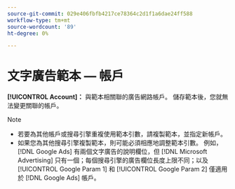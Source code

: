 ```yaml
---
source-git-commit: 029e406fbfb4217ce78364c2d1f1a6dae24ff588
workflow-type: tm+mt
source-wordcount: '89'
ht-degree: 0%

---
```

# 文字廣告範本 — 帳戶

**[!UICONTROL Account]：** 與範本相關聯的廣告網路帳戶。 儲存範本後，您就無法變更關聯的帳戶。

>[!NOTE]
>
>* 若要為其他帳戶或搜尋引擎重複使用範本引數，請複製範本，並指定新帳戶。
>* 如果您為其他搜尋引擎複製範本，則可能必須相應地調整範本引數。 例如， [!DNL Google Ads] 有兩個文字廣告的說明欄位，但 [!DNL Microsoft Advertising] 只有一個；每個搜尋引擎的廣告欄位長度上限不同；以及 [!UICONTROL Google Param 1] 和 [!UICONTROL Google Param 2] 僅適用於 [!DNL Google Ads] 帳戶。


